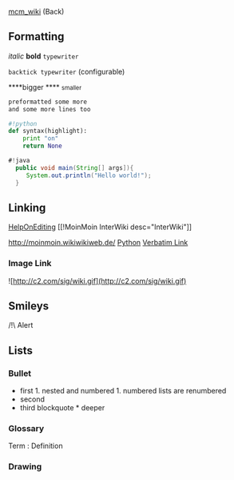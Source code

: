 
<a href="/mcm_wiki">mcm_wiki</a> (Back) 


## Formatting

_italic_ **bold** `typewriter`  

`backtick typewriter` (configurable) 

****bigger **** <small>smaller </small> 


```txt
preformatted some more
and some more lines too

```

```python
#!python 
def syntax(highlight):
    print "on"
    return None
```

```java
#!java 
  public void main(String[] args]){
     System.out.println("Hello world!");
  } 

```

## Linking

<a href="/HelpOnEditing">HelpOnEditing</a> [[!MoinMoin InterWiki desc="InterWiki"]]  

<a href="http://moinmoin.wikiwikiweb.de/">http://moinmoin.wikiwikiweb.de/</a> <a class="http" href="http://www.python.org/">Python</a> <a href="/Verbatim%20Link">Verbatim Link</a> 


### Image Link

![http://c2.com/sig/wiki.gif](http://c2.com/sig/wiki.gif) 


## Smileys

/!\ Alert 


## Lists


### Bullet

* first 
      1. nested and numbered 
      1. numbered lists are renumbered 
* second 
* third blockquote 
      * deeper 

### Glossary
Term
: Definition 



### Drawing
